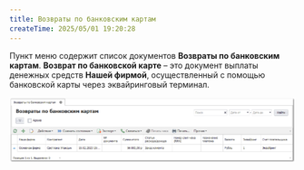 ```yaml
---
title: Возвраты по банковским картам
createTime: 2025/05/01 19:20:28
---
```

Пункт меню содержит список документов **Возвраты по банковским картам**. **Возврат по банковской карте** – это документ выплаты денежных средств **Нашей фирмой**, осуществленный с помощью банковской карты через эквайринговый терминал.

![](../../../assets/specification/Aspose.Words.83ab1c44-6b28-430a-a5f2-4d9e6ba1abd4.837.png)